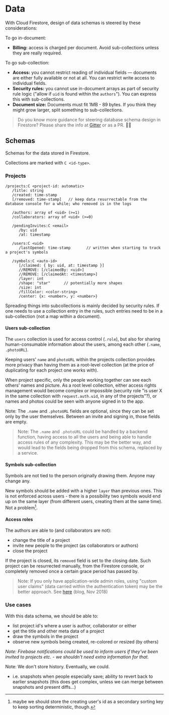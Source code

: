 # Data

With Cloud Firestore, design of data schemas is steered by these considerations:

To go in-document:

- **Billing:** access is charged per document. Avoid sub-collections unless they are really required.

To go sub-collection:

- **Access:** you cannot restrict reading of individual fields &mdash; documents are either fully available or not at all. You can restrict write access to individual fields.
- **Security rules:** you cannot use in-document arrays as part of security rule logic ("allow if `uid` is found within the `authors`"). You can express this with sub-collections.
- **Document size:** Documents must fit 1MB - 89 bytes. If you think they might grow larger, split something to sub-collections.

>Do you know more guidance for steering database schema design in Firestore? Please share the info at [Gitter](https://gitter.im/akauppi/GroundLevel-firebase-web) or as a PR. 📝🙂

## Schemas

Schemas for the data stored in Firestore.

Collections are marked with `C <id-type>`.

### Projects

```
/projects:C <project-id: automatic>
   /title: string
   /created: time-stamp
   [/removed: time-stamp] 	// keep data resurrectable from the database console for a while; who removed is in the logs

   /authors: array of <uid> (>=1)
   /collaborators: array of <uid> (>=0)

   /pendingInvites:C <email>
   	  /by: uid
   	  /at: timestamp

   /users:C <uid>
      /lastOpened: time-stamp		// written when starting to track a project's symbols

   /symbols:C <auto-id>
      [/claimed: { by: uid, at: timestamp }]
      //REMOVE: [/claimedBy: <uid>]
      //REMOVE: [/claimedAt: <timestamp>]
      /layer: int
      /shape: "star"      // potentially more shapes
      /size: int
      /fillColor: <color-string>
      /center: {x: <number>, y: <number>}
```

Spreading things into subcollections is mainly decided by security rules. If one needs to use a collection entry in the rules, such entries need to be in a sub-collection (not a map within a document).


#### Users sub-collection

The `users` collection is used for access control (`.role`), but also for sharing human-consumable information about the users, among each other (`.name`, `.photoURL`).

Keeping users' `name` and `photoURL` within the projects collection provides more privacy than having them as a root-level collection (at the price of duplicating for each project one works with). 

When project specific, only the people working together can see each others' names and picture. As a root level collection, either access rights management would become complex or impossible (security role "is user X in the same collection with `request.auth.uid`, in any of the projects"?), or names and photos could be seen with anyone signed in to the app.

Note: The `.name` and `.photoURL` fields are optional, since they can be set only by the user themselves. Between an invite and signing in, those fields are empty. 

>Note: The `.name` and `.photoURL` could be handled by a backend function, having access to all the users and being able to handle access rules of any complexity. This may be the better way, and would lead to the fields being dropped from this schema, replaced by a service.

#### Symbols sub-collection

Symbols are not tied to the person originally drawing them. Anyone may change any.

New symbols should be added with a higher `layer` than previous ones. This is not enforced across users - there is a possibility two symbols would end up on the same layer (from different users, creating them at the same time). Not a problem[^1].

[^1]: maybe we should store the creating user's id as a secondary sorting key to keep sorting deterministic, though.


#### Access roles

The authors are able to (and collaborators are not):

- change the title of a project
- invite new people to the project (as collaborators or authors)
- close the project

If the project is closed, its `removed` field is set to the closing date. Such project can be resurrected manually, from the Firestore console, or completely removed once a certain grace period has passed by.

>Note: If you only have application-wide admin roles, using "custom user claims" (data carried within the authentication token) may be the better approach. See [here](https://medium.com/@gaute.meek/firestore-and-security-1d77812715c1) (blog, Nov 2018)

<!-- REMOVE
## Access rules

### Projects collection

This is visible for anyone signed in, and listed in `.collaborators`. <sup>★</sup>

|field|access|
|---|---|
|`title`|write: if author|
|`created`|create: if original creation; write: none|
|`authors`|write: if author|
|`collaborators`|write: if author|
|`lastUsed.<my-uid>`|write: if the current user's field|

>tbd. Let's see if `.lastUsed` can be a an object, or whether it deserves to be a collection of its own.

*★ In Firestore, we cannot do access rules based on multiple fields. We cannot state "anyone in `.authors` or `.collaborators`, but including all people in authors also as collaborators solves this.*
-->

### Use cases

With this data schema, we should be able to:

- list project id's where a user is author, collaborator or either
- get the title and other meta data of a project
- draw the symbols in the project
- observe new symbols being created, re-colored or resized (by others)


*Note: Firebase notifications could be used to inform users if they've been invited to projects etc. - we shouldn't need extra information for that.*


Note: We don't store history. Eventually, we could.

- i.e. snapshots when people especially save; ability to revert back to earlier snapshots (this does get complex, unless we can merge between snapshots and present diffs...)


<!-- tbd.
## Settings

User-specific settings are to be stored in this collection.

```
/settings:C <uid>
```

tbd.

- colors assigned to other users (same color would identify them in all projects)

-->